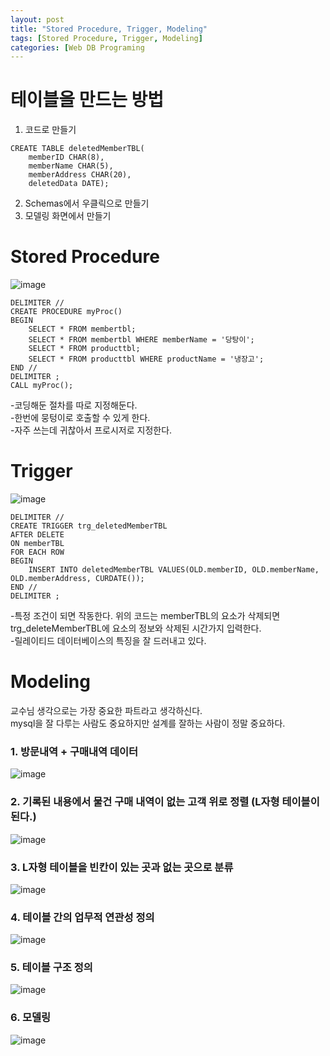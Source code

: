 ```yaml
---
layout: post
title: "Stored Procedure, Trigger, Modeling"
tags: [Stored Procedure, Trigger, Modeling]
categories: [Web DB Programing
---
```


# 테이블을 만드는 방법
1. 코드로 만들기
```MYSQL
CREATE TABLE deletedMemberTBL(
	memberID CHAR(8), 
	memberName CHAR(5), 
	memberAddress CHAR(20),
    deletedData DATE);    
```
2. Schemas에서 우클릭으로 만들기
3. 모델링 화면에서 만들기 

# Stored Procedure
![image](https://user-images.githubusercontent.com/50114210/65594055-e3d1a300-dfcc-11e9-88a7-f63b710272ac.png)       
```MYSQL
DELIMITER //
CREATE PROCEDURE myProc()
BEGIN
	SELECT * FROM membertbl;
	SELECT * FROM membertbl WHERE memberName = '당탕이';
	SELECT * FROM producttbl;
	SELECT * FROM producttbl WHERE productName = '냉장고';
END //
DELIMITER ;
CALL myProc();
```
-코딩해둔 절차를 따로 지정해둔다.      
-한번에 뭉텅이로 호출할 수 있게 한다.  
-자주 쓰는데 귀찮아서 프로시저로 지정한다.

# Trigger
![image](https://user-images.githubusercontent.com/50114210/65594073-f8ae3680-dfcc-11e9-810e-eb95aeb8992f.png)        
```MYSQL
DELIMITER //
CREATE TRIGGER trg_deletedMemberTBL
AFTER DELETE
ON memberTBL
FOR EACH ROW
BEGIN
	INSERT INTO deletedMemberTBL VALUES(OLD.memberID, OLD.memberName, OLD.memberAddress, CURDATE());
END //
DELIMITER ;
```

-특정 조건이 되면 작동한다. 위의 코드는 memberTBL의 요소가 삭제되면 trg_deleteMemberTBL에 요소의 정보와 삭제된 시간가지 입력한다.         
-릴레이티드 데이터베이스의 특징을 잘 드러내고 있다.


# Modeling
교수님 생각으로는 가장 중요한 파트라고 생각하신다.     
mysql을 잘 다루는 사람도 중요하지만 설계를 잘하는 사람이 정말 중요하다.    

### 1. 방문내역 + 구매내역 데이터
![image](https://user-images.githubusercontent.com/50114210/65594511-eb457c00-dfcd-11e9-9a96-8ac8b8a12fac.png)       
### 2. 기록된 내용에서 물건 구매 내역이 없는 고객 위로 정렬 (L자형 테이블이 된다.)      
![image](https://user-images.githubusercontent.com/50114210/65594589-18922a00-dfce-11e9-8cc6-43674535734b.png)      
### 3. L자형 테이블을 빈칸이 있는 곳과 없는 곳으로 분류
![image](https://user-images.githubusercontent.com/50114210/65594945-abcb5f80-dfce-11e9-9d0d-9ae644b1723b.png)    
### 4. 테이블 간의 업무적 연관성 정의
![image](https://user-images.githubusercontent.com/50114210/65594724-53945d80-dfce-11e9-89a4-3e86d147e739.png)   
### 5. 테이블 구조 정의
![image](https://user-images.githubusercontent.com/50114210/65594793-69098780-dfce-11e9-93e2-bdb61fc88e31.png)    
### 6. 모델링
![image](https://user-images.githubusercontent.com/50114210/65594398-a7527700-dfcd-11e9-84fc-23c430442c0e.png)            
